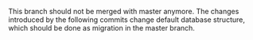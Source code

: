 This branch should not be merged with master anymore. The changes introduced by the following commits change default database structure, which should be done as migration in the master branch.
